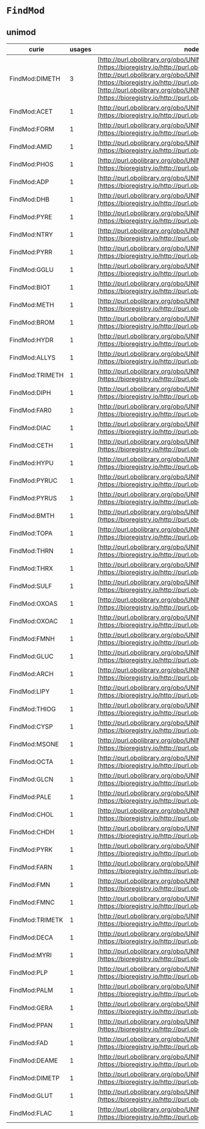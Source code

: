 # `FindMod`

## unimod

| curie           |   usages | nodes                                                                                                                                                                                                                                                                                                                                     |
|-----------------|----------|-------------------------------------------------------------------------------------------------------------------------------------------------------------------------------------------------------------------------------------------------------------------------------------------------------------------------------------------|
| FindMod:DIMETH  |        3 | [http://purl.obolibrary.org/obo/UNIMOD:36](https://bioregistry.io/http://purl.obolibrary.org/obo/UNIMOD:36), [http://purl.obolibrary.org/obo/UNIMOD:986](https://bioregistry.io/http://purl.obolibrary.org/obo/UNIMOD:986), [http://purl.obolibrary.org/obo/UNIMOD:987](https://bioregistry.io/http://purl.obolibrary.org/obo/UNIMOD:987) |
| FindMod:ACET    |        1 | [http://purl.obolibrary.org/obo/UNIMOD:1](https://bioregistry.io/http://purl.obolibrary.org/obo/UNIMOD:1)                                                                                                                                                                                                                                 |
| FindMod:FORM    |        1 | [http://purl.obolibrary.org/obo/UNIMOD:122](https://bioregistry.io/http://purl.obolibrary.org/obo/UNIMOD:122)                                                                                                                                                                                                                             |
| FindMod:AMID    |        1 | [http://purl.obolibrary.org/obo/UNIMOD:2](https://bioregistry.io/http://purl.obolibrary.org/obo/UNIMOD:2)                                                                                                                                                                                                                                 |
| FindMod:PHOS    |        1 | [http://purl.obolibrary.org/obo/UNIMOD:21](https://bioregistry.io/http://purl.obolibrary.org/obo/UNIMOD:21)                                                                                                                                                                                                                               |
| FindMod:ADP     |        1 | [http://purl.obolibrary.org/obo/UNIMOD:213](https://bioregistry.io/http://purl.obolibrary.org/obo/UNIMOD:213)                                                                                                                                                                                                                             |
| FindMod:DHB     |        1 | [http://purl.obolibrary.org/obo/UNIMOD:23](https://bioregistry.io/http://purl.obolibrary.org/obo/UNIMOD:23)                                                                                                                                                                                                                               |
| FindMod:PYRE    |        1 | [http://purl.obolibrary.org/obo/UNIMOD:27](https://bioregistry.io/http://purl.obolibrary.org/obo/UNIMOD:27)                                                                                                                                                                                                                               |
| FindMod:NTRY    |        1 | [http://purl.obolibrary.org/obo/UNIMOD:275](https://bioregistry.io/http://purl.obolibrary.org/obo/UNIMOD:275)                                                                                                                                                                                                                             |
| FindMod:PYRR    |        1 | [http://purl.obolibrary.org/obo/UNIMOD:28](https://bioregistry.io/http://purl.obolibrary.org/obo/UNIMOD:28)                                                                                                                                                                                                                               |
| FindMod:GGLU    |        1 | [http://purl.obolibrary.org/obo/UNIMOD:299](https://bioregistry.io/http://purl.obolibrary.org/obo/UNIMOD:299)                                                                                                                                                                                                                             |
| FindMod:BIOT    |        1 | [http://purl.obolibrary.org/obo/UNIMOD:3](https://bioregistry.io/http://purl.obolibrary.org/obo/UNIMOD:3)                                                                                                                                                                                                                                 |
| FindMod:METH    |        1 | [http://purl.obolibrary.org/obo/UNIMOD:34](https://bioregistry.io/http://purl.obolibrary.org/obo/UNIMOD:34)                                                                                                                                                                                                                               |
| FindMod:BROM    |        1 | [http://purl.obolibrary.org/obo/UNIMOD:340](https://bioregistry.io/http://purl.obolibrary.org/obo/UNIMOD:340)                                                                                                                                                                                                                             |
| FindMod:HYDR    |        1 | [http://purl.obolibrary.org/obo/UNIMOD:35](https://bioregistry.io/http://purl.obolibrary.org/obo/UNIMOD:35)                                                                                                                                                                                                                               |
| FindMod:ALLYS   |        1 | [http://purl.obolibrary.org/obo/UNIMOD:352](https://bioregistry.io/http://purl.obolibrary.org/obo/UNIMOD:352)                                                                                                                                                                                                                             |
| FindMod:TRIMETH |        1 | [http://purl.obolibrary.org/obo/UNIMOD:37](https://bioregistry.io/http://purl.obolibrary.org/obo/UNIMOD:37)                                                                                                                                                                                                                               |
| FindMod:DIPH    |        1 | [http://purl.obolibrary.org/obo/UNIMOD:375](https://bioregistry.io/http://purl.obolibrary.org/obo/UNIMOD:375)                                                                                                                                                                                                                             |
| FindMod:FAR0    |        1 | [http://purl.obolibrary.org/obo/UNIMOD:376](https://bioregistry.io/http://purl.obolibrary.org/obo/UNIMOD:376)                                                                                                                                                                                                                             |
| FindMod:DIAC    |        1 | [http://purl.obolibrary.org/obo/UNIMOD:377](https://bioregistry.io/http://purl.obolibrary.org/obo/UNIMOD:377)                                                                                                                                                                                                                             |
| FindMod:CETH    |        1 | [http://purl.obolibrary.org/obo/UNIMOD:378](https://bioregistry.io/http://purl.obolibrary.org/obo/UNIMOD:378)                                                                                                                                                                                                                             |
| FindMod:HYPU    |        1 | [http://purl.obolibrary.org/obo/UNIMOD:379](https://bioregistry.io/http://purl.obolibrary.org/obo/UNIMOD:379)                                                                                                                                                                                                                             |
| FindMod:PYRUC   |        1 | [http://purl.obolibrary.org/obo/UNIMOD:382](https://bioregistry.io/http://purl.obolibrary.org/obo/UNIMOD:382)                                                                                                                                                                                                                             |
| FindMod:PYRUS   |        1 | [http://purl.obolibrary.org/obo/UNIMOD:385](https://bioregistry.io/http://purl.obolibrary.org/obo/UNIMOD:385)                                                                                                                                                                                                                             |
| FindMod:BMTH    |        1 | [http://purl.obolibrary.org/obo/UNIMOD:39](https://bioregistry.io/http://purl.obolibrary.org/obo/UNIMOD:39)                                                                                                                                                                                                                               |
| FindMod:TOPA    |        1 | [http://purl.obolibrary.org/obo/UNIMOD:392](https://bioregistry.io/http://purl.obolibrary.org/obo/UNIMOD:392)                                                                                                                                                                                                                             |
| FindMod:THRN    |        1 | [http://purl.obolibrary.org/obo/UNIMOD:397](https://bioregistry.io/http://purl.obolibrary.org/obo/UNIMOD:397)                                                                                                                                                                                                                             |
| FindMod:THRX    |        1 | [http://purl.obolibrary.org/obo/UNIMOD:398](https://bioregistry.io/http://purl.obolibrary.org/obo/UNIMOD:398)                                                                                                                                                                                                                             |
| FindMod:SULF    |        1 | [http://purl.obolibrary.org/obo/UNIMOD:40](https://bioregistry.io/http://purl.obolibrary.org/obo/UNIMOD:40)                                                                                                                                                                                                                               |
| FindMod:OXOAS   |        1 | [http://purl.obolibrary.org/obo/UNIMOD:401](https://bioregistry.io/http://purl.obolibrary.org/obo/UNIMOD:401)                                                                                                                                                                                                                             |
| FindMod:OXOAC   |        1 | [http://purl.obolibrary.org/obo/UNIMOD:402](https://bioregistry.io/http://purl.obolibrary.org/obo/UNIMOD:402)                                                                                                                                                                                                                             |
| FindMod:FMNH    |        1 | [http://purl.obolibrary.org/obo/UNIMOD:409](https://bioregistry.io/http://purl.obolibrary.org/obo/UNIMOD:409)                                                                                                                                                                                                                             |
| FindMod:GLUC    |        1 | [http://purl.obolibrary.org/obo/UNIMOD:41](https://bioregistry.io/http://purl.obolibrary.org/obo/UNIMOD:41)                                                                                                                                                                                                                               |
| FindMod:ARCH    |        1 | [http://purl.obolibrary.org/obo/UNIMOD:410](https://bioregistry.io/http://purl.obolibrary.org/obo/UNIMOD:410)                                                                                                                                                                                                                             |
| FindMod:LIPY    |        1 | [http://purl.obolibrary.org/obo/UNIMOD:42](https://bioregistry.io/http://purl.obolibrary.org/obo/UNIMOD:42)                                                                                                                                                                                                                               |
| FindMod:THIOG   |        1 | [http://purl.obolibrary.org/obo/UNIMOD:420](https://bioregistry.io/http://purl.obolibrary.org/obo/UNIMOD:420)                                                                                                                                                                                                                             |
| FindMod:CYSP    |        1 | [http://purl.obolibrary.org/obo/UNIMOD:421](https://bioregistry.io/http://purl.obolibrary.org/obo/UNIMOD:421)                                                                                                                                                                                                                             |
| FindMod:MSONE   |        1 | [http://purl.obolibrary.org/obo/UNIMOD:425](https://bioregistry.io/http://purl.obolibrary.org/obo/UNIMOD:425)                                                                                                                                                                                                                             |
| FindMod:OCTA    |        1 | [http://purl.obolibrary.org/obo/UNIMOD:426](https://bioregistry.io/http://purl.obolibrary.org/obo/UNIMOD:426)                                                                                                                                                                                                                             |
| FindMod:GLCN    |        1 | [http://purl.obolibrary.org/obo/UNIMOD:43](https://bioregistry.io/http://purl.obolibrary.org/obo/UNIMOD:43)                                                                                                                                                                                                                               |
| FindMod:PALE    |        1 | [http://purl.obolibrary.org/obo/UNIMOD:431](https://bioregistry.io/http://purl.obolibrary.org/obo/UNIMOD:431)                                                                                                                                                                                                                             |
| FindMod:CHOL    |        1 | [http://purl.obolibrary.org/obo/UNIMOD:432](https://bioregistry.io/http://purl.obolibrary.org/obo/UNIMOD:432)                                                                                                                                                                                                                             |
| FindMod:CHDH    |        1 | [http://purl.obolibrary.org/obo/UNIMOD:434](https://bioregistry.io/http://purl.obolibrary.org/obo/UNIMOD:434)                                                                                                                                                                                                                             |
| FindMod:PYRK    |        1 | [http://purl.obolibrary.org/obo/UNIMOD:435](https://bioregistry.io/http://purl.obolibrary.org/obo/UNIMOD:435)                                                                                                                                                                                                                             |
| FindMod:FARN    |        1 | [http://purl.obolibrary.org/obo/UNIMOD:44](https://bioregistry.io/http://purl.obolibrary.org/obo/UNIMOD:44)                                                                                                                                                                                                                               |
| FindMod:FMN     |        1 | [http://purl.obolibrary.org/obo/UNIMOD:442](https://bioregistry.io/http://purl.obolibrary.org/obo/UNIMOD:442)                                                                                                                                                                                                                             |
| FindMod:FMNC    |        1 | [http://purl.obolibrary.org/obo/UNIMOD:443](https://bioregistry.io/http://purl.obolibrary.org/obo/UNIMOD:443)                                                                                                                                                                                                                             |
| FindMod:TRIMETK |        1 | [http://purl.obolibrary.org/obo/UNIMOD:445](https://bioregistry.io/http://purl.obolibrary.org/obo/UNIMOD:445)                                                                                                                                                                                                                             |
| FindMod:DECA    |        1 | [http://purl.obolibrary.org/obo/UNIMOD:449](https://bioregistry.io/http://purl.obolibrary.org/obo/UNIMOD:449)                                                                                                                                                                                                                             |
| FindMod:MYRI    |        1 | [http://purl.obolibrary.org/obo/UNIMOD:45](https://bioregistry.io/http://purl.obolibrary.org/obo/UNIMOD:45)                                                                                                                                                                                                                               |
| FindMod:PLP     |        1 | [http://purl.obolibrary.org/obo/UNIMOD:46](https://bioregistry.io/http://purl.obolibrary.org/obo/UNIMOD:46)                                                                                                                                                                                                                               |
| FindMod:PALM    |        1 | [http://purl.obolibrary.org/obo/UNIMOD:47](https://bioregistry.io/http://purl.obolibrary.org/obo/UNIMOD:47)                                                                                                                                                                                                                               |
| FindMod:GERA    |        1 | [http://purl.obolibrary.org/obo/UNIMOD:48](https://bioregistry.io/http://purl.obolibrary.org/obo/UNIMOD:48)                                                                                                                                                                                                                               |
| FindMod:PPAN    |        1 | [http://purl.obolibrary.org/obo/UNIMOD:49](https://bioregistry.io/http://purl.obolibrary.org/obo/UNIMOD:49)                                                                                                                                                                                                                               |
| FindMod:FAD     |        1 | [http://purl.obolibrary.org/obo/UNIMOD:50](https://bioregistry.io/http://purl.obolibrary.org/obo/UNIMOD:50)                                                                                                                                                                                                                               |
| FindMod:DEAME   |        1 | [http://purl.obolibrary.org/obo/UNIMOD:528](https://bioregistry.io/http://purl.obolibrary.org/obo/UNIMOD:528)                                                                                                                                                                                                                             |
| FindMod:DIMETP  |        1 | [http://purl.obolibrary.org/obo/UNIMOD:529](https://bioregistry.io/http://purl.obolibrary.org/obo/UNIMOD:529)                                                                                                                                                                                                                             |
| FindMod:GLUT    |        1 | [http://purl.obolibrary.org/obo/UNIMOD:55](https://bioregistry.io/http://purl.obolibrary.org/obo/UNIMOD:55)                                                                                                                                                                                                                               |
| FindMod:FLAC    |        1 | [http://purl.obolibrary.org/obo/UNIMOD:7](https://bioregistry.io/http://purl.obolibrary.org/obo/UNIMOD:7)                                                                                                                                                                                                                                 |
